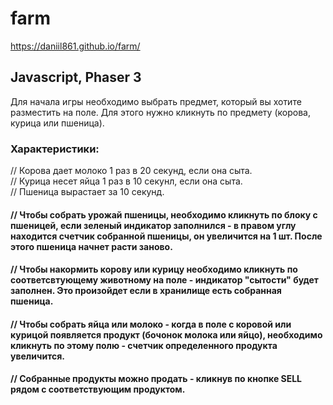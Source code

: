 # farm
https://daniil861.github.io/farm/

## Javascript, Phaser 3

Для начала игры необходимо выбрать предмет, который вы хотите разместить на поле. Для этого нужно кликнуть по предмету (корова, курица или пшеница).

### Характеристики:<br>
// Корова дает молоко 1 раз в 20 секунд, если она сыта. <br>
// Курица несет яйца 1 раз в 10 секунл, если она сыта.<br>
// Пшеница вырастает за 10 секунд. <br>

#### // Чтобы собрать урожай пшеницы, необходимо кликнуть по блоку  с пшеницей, если зеленый индикатор заполнился - в правом углу находится счетчик собранной пшеницы, он увеличится на 1 шт. После этого пшеница начнет расти заново.

#### // Чтобы накормить корову или курицу необходимо кликнуть по соответсвтующему животному на поле - индикатор "сытости" будет заполнен. Это произойдет если в хранилище есть собранная пшеница.

#### // Чтобы собрать яйца или молоко - когда в поле с коровой или курицой появляется продукт (бочонок молока или яйцо), необходимо кликнуть по этому полю - счетчик определенного продукта увеличится.

#### // Собранные продукты можно продать - кликнув по кнопке SELL рядом с соответствующим продуктом.
